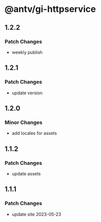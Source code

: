 # @antv/gi-httpservice

## 1.2.2

### Patch Changes

- weekly publish

## 1.2.1

### Patch Changes

- update version

## 1.2.0

### Minor Changes

- add locales for assets

## 1.1.2

### Patch Changes

- update assets

## 1.1.1

### Patch Changes

- update site 2023-05-23
